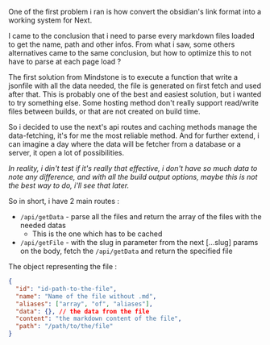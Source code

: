 One of the first problem i ran is how convert the obsidian's link format into a working system for Next.

I came to the conclusion that i need to parse every markdown files loaded to get the name, path and other infos. From what i saw, some others alternatives came to the same conclusion, but how to optimize this to not have to parse at each page load ?

The first solution from Mindstone is to execute a function that write a jsonfile with all the data needed, the file is generated on first fetch and used after that. This is probably one of the best and easiest solution, but i wanted to try something else. Some hosting method don't really support read/write files between builds, or that are not created on build time.

So i decided to use the next's api routes and caching methods manage the data-fetching, it's for me the most reliable method. And for further extend, i can imagine a day where the data will be fetcher from a database or a server, it open a lot of possibilities.

_In reality, i din't test if it's really that effective, i don't have so much data to note any difference, and with all the build output options, maybe this is not the best way to do, i'll see that later._

So in short, i have 2 main routes :

- `/api/getData` - parse all the files and return the array of the files with the needed datas
  - This is the one which has to be cached
- `/api/getFile` - with the slug in parameter from the next [...slug] params on the body, fetch the `/api/getData` and return the specified file

The object representing the file :

```json
{
  "id": "id-path-to-the-file",
  "name": "Name of the file without .md",
  "aliases": ["array", "of", "aliases"],
  "data": {}, // the data from the file
  "content": "the markdown content of the file",
  "path": "/path/to/the/file"
}
```
